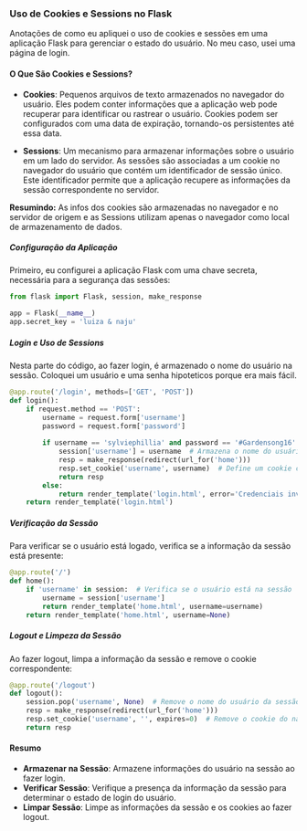### Uso de Cookies e Sessions no Flask

Anotações de como eu apliquei o uso de  cookies e sessões em uma aplicação Flask para gerenciar o estado do usuário. No meu caso, usei uma página de login.

#### O Que São Cookies e Sessions?

- **Cookies**: Pequenos arquivos de texto armazenados no navegador do usuário. Eles podem conter informações que a aplicação web pode recuperar para identificar ou rastrear o usuário. Cookies podem ser configurados com uma data de expiração, tornando-os persistentes até essa data.
  
- **Sessions**: Um mecanismo para armazenar informações sobre o usuário em um lado do servidor. As sessões são associadas a um cookie no navegador do usuário que contém um identificador de sessão único. Este identificador permite que a aplicação recupere as informações da sessão correspondente no servidor.

**Resumindo:** As infos dos cookies são armazenadas no navegador e no servidor de origem e as Sessions utilizam apenas o navegador como local de armazenamento de dados.

##### Configuração da Aplicação

Primeiro, eu configurei a aplicação Flask com uma chave secreta, necessária para a segurança das sessões:

```python
from flask import Flask, session, make_response

app = Flask(__name__)
app.secret_key = 'luiza & naju'
```

##### Login e Uso de Sessions

Nesta parte do código, ao fazer login, é armazenado o nome do usuário na sessão. Coloquei um usuário e uma senha hipoteticos porque era mais fácil.

```python
@app.route('/login', methods=['GET', 'POST'])
def login():
    if request.method == 'POST':
        username = request.form['username']
        password = request.form['password']
        
        if username == 'sylviephillia' and password == '#Gardensong16':
            session['username'] = username  # Armazena o nome do usuário na sessão
            resp = make_response(redirect(url_for('home')))
            resp.set_cookie('username', username)  # Define um cookie com o nome do usuário
            return resp
        else:
            return render_template('login.html', error='Credenciais inválidas')
    return render_template('login.html')
```

##### Verificação da Sessão

Para verificar se o usuário está logado, verifica se a informação da sessão está presente:

```python
@app.route('/')
def home():
    if 'username' in session:  # Verifica se o usuário está na sessão
        username = session['username']
        return render_template('home.html', username=username)
    return render_template('home.html', username=None)
```

##### Logout e Limpeza da Sessão

Ao fazer logout, limpa a informação da sessão e remove o cookie correspondente:

```python
@app.route('/logout')
def logout():
    session.pop('username', None)  # Remove o nome do usuário da sessão
    resp = make_response(redirect(url_for('home')))
    resp.set_cookie('username', '', expires=0)  # Remove o cookie do navegador
    return resp
```

#### Resumo

- **Armazenar na Sessão**: Armazene informações do usuário na sessão ao fazer login.
- **Verificar Sessão**: Verifique a presença da informação da sessão para determinar o estado de login do usuário.
- **Limpar Sessão**: Limpe as informações da sessão e os cookies ao fazer logout.